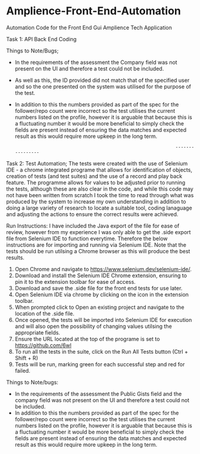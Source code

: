 # Amplience-Front-End-Automation
Automation Code for the Front End Gui Amplience Tech Application

Task 1: API Back End Coding

Things to Note/Bugs;
- In the requirements of the assessment the Company field was not present on the UI and therefore a test could not be included. 
- As well as this, the ID provided did not match that of the specified user and so the one presented on the system was utilised for the purpose of the test.
- In addition to this the numbers provided as part of the spec for the follower/repo count were incorrect so the test utilises the current numbers listed on the profile, however it is arguable that because this is a fluctuating number it would be more beneficial to simply check the fields are present instead of ensuring the data matches and expected result as this would require more upkeep in the long term.

                                                                  ----------------
Task 2: Test Automation;
The tests were created with the use of Selenium IDE - a chrome integrated programe that allows for identification of objects, creation of tests (and test suites) and the use of a record and play back feature. The programme allows for values to be adjusted prior to running the tests, although these are also clear in the code, and while this code may not have been written from scratch I took the time to read through what was produced by the system to increase my own understanding in addition to doing a large variety of research to locate a suitable tool, coding lanaguage and adjusting the actions to ensure the correct results were achieved.

Run Instructions:
I have included the Java export of the file for ease of review, however from my experience I was only able to get the .side export file from Selenium IDE to function everytime. Therefore the below instructions are for importing and running via Selenium IDE. Note that the tests should be run utilsing a Chrome browser as this will produce the best results.

1) Open Chrome and navigate to https://www.selenium.dev/selenium-ide/.
2) Download and install the Selenium IDE Chrome extension, ensuring to pin it to the extension toolbar for ease of access.
3) Download and save the .side file for the front end tests for use later.
4) Open Selenium IDE via chrome by clicking on the icon in the extension toolbar.
5) When prompted click to Open an existing project and navigate to the location of the .side file.
6) Once opened, the tests will be imported into Selenium IDE for execution and will also open the possibility of changing values utilsing the appropriate fields. 
7) Ensure the URL located at the top of the programe is set to https://github.com/6wl
8) To run all the tests in the suite, click on the Run All Tests button (Ctrl + Shift + R)
9) Tests will be run, marking green for each successful step and red for failed.

Things to Note/bugs:
- In the requirements of the assessment the Public Gists field and the company field was not present on the UI and therefore a test could not be included. 
- In addition to this the numbers provided as part of the spec for the follower/repo count were incorrect so the test utilises the current numbers listed on the profile, however it is arguable that because this is a fluctuating number it would be more beneficial to simply check the fields are present instead of ensuring the data matches and expected result as this would require more upkeep in the long term.
